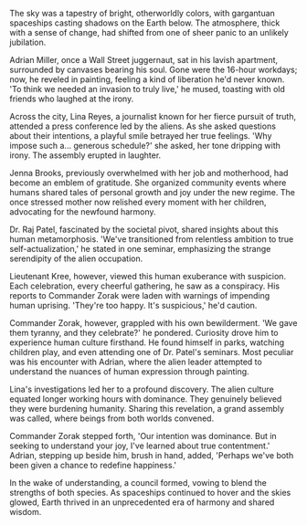 The sky was a tapestry of bright, otherworldly colors, with gargantuan spaceships casting shadows on the Earth below. The atmosphere, thick with a sense of change, had shifted from one of sheer panic to an unlikely jubilation.

Adrian Miller, once a Wall Street juggernaut, sat in his lavish apartment, surrounded by canvases bearing his soul. Gone were the 16-hour workdays; now, he reveled in painting, feeling a kind of liberation he'd never known. 'To think we needed an invasion to truly live,' he mused, toasting with old friends who laughed at the irony.

Across the city, Lina Reyes, a journalist known for her fierce pursuit of truth, attended a press conference led by the aliens. As she asked questions about their intentions, a playful smile betrayed her true feelings. 'Why impose such a... generous schedule?' she asked, her tone dripping with irony. The assembly erupted in laughter.

Jenna Brooks, previously overwhelmed with her job and motherhood, had become an emblem of gratitude. She organized community events where humans shared tales of personal growth and joy under the new regime. The once stressed mother now relished every moment with her children, advocating for the newfound harmony.

Dr. Raj Patel, fascinated by the societal pivot, shared insights about this human metamorphosis. 'We've transitioned from relentless ambition to true self-actualization,' he stated in one seminar, emphasizing the strange serendipity of the alien occupation.

Lieutenant Kree, however, viewed this human exuberance with suspicion. Each celebration, every cheerful gathering, he saw as a conspiracy. His reports to Commander Zorak were laden with warnings of impending human uprising. 'They're too happy. It's suspicious,' he'd caution.

Commander Zorak, however, grappled with his own bewilderment. 'We gave them tyranny, and they celebrate?' he pondered. Curiosity drove him to experience human culture firsthand. He found himself in parks, watching children play, and even attending one of Dr. Patel's seminars. Most peculiar was his encounter with Adrian, where the alien leader attempted to understand the nuances of human expression through painting.

Lina's investigations led her to a profound discovery. The alien culture equated longer working hours with dominance. They genuinely believed they were burdening humanity. Sharing this revelation, a grand assembly was called, where beings from both worlds convened.

Commander Zorak stepped forth, 'Our intention was dominance. But in seeking to understand your joy, I've learned about true contentment.' Adrian, stepping up beside him, brush in hand, added, 'Perhaps we've both been given a chance to redefine happiness.'

In the wake of understanding, a council formed, vowing to blend the strengths of both species. As spaceships continued to hover and the skies glowed, Earth thrived in an unprecedented era of harmony and shared wisdom.